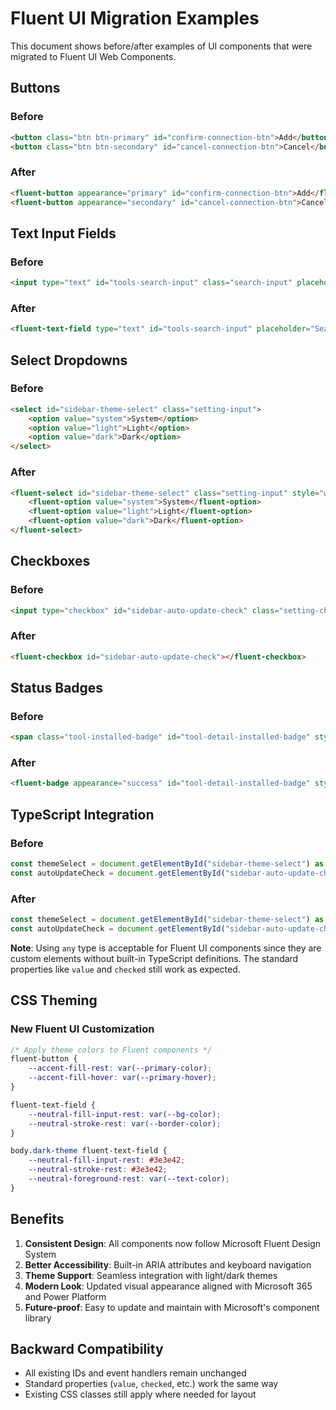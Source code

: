 # Fluent UI Migration Examples

This document shows before/after examples of UI components that were migrated to Fluent UI Web Components.

## Buttons

### Before
```html
<button class="btn btn-primary" id="confirm-connection-btn">Add</button>
<button class="btn btn-secondary" id="cancel-connection-btn">Cancel</button>
```

### After
```html
<fluent-button appearance="primary" id="confirm-connection-btn">Add</fluent-button>
<fluent-button appearance="secondary" id="cancel-connection-btn">Cancel</fluent-button>
```

## Text Input Fields

### Before
```html
<input type="text" id="tools-search-input" class="search-input" placeholder="Search installed tools..." />
```

### After
```html
<fluent-text-field type="text" id="tools-search-input" placeholder="Search installed tools..." style="width: 100%;"></fluent-text-field>
```

## Select Dropdowns

### Before
```html
<select id="sidebar-theme-select" class="setting-input">
    <option value="system">System</option>
    <option value="light">Light</option>
    <option value="dark">Dark</option>
</select>
```

### After
```html
<fluent-select id="sidebar-theme-select" class="setting-input" style="width: 100%;">
    <fluent-option value="system">System</fluent-option>
    <fluent-option value="light">Light</fluent-option>
    <fluent-option value="dark">Dark</fluent-option>
</fluent-select>
```

## Checkboxes

### Before
```html
<input type="checkbox" id="sidebar-auto-update-check" class="setting-checkbox" />
```

### After
```html
<fluent-checkbox id="sidebar-auto-update-check"></fluent-checkbox>
```

## Status Badges

### Before
```html
<span class="tool-installed-badge" id="tool-detail-installed-badge" style="display: none;">Installed</span>
```

### After
```html
<fluent-badge appearance="success" id="tool-detail-installed-badge" style="display: none;">Installed</fluent-badge>
```

## TypeScript Integration

### Before
```typescript
const themeSelect = document.getElementById("sidebar-theme-select") as HTMLSelectElement;
const autoUpdateCheck = document.getElementById("sidebar-auto-update-check") as HTMLInputElement;
```

### After
```typescript
const themeSelect = document.getElementById("sidebar-theme-select") as any; // Fluent UI select element
const autoUpdateCheck = document.getElementById("sidebar-auto-update-check") as any; // Fluent UI checkbox element
```

**Note**: Using `any` type is acceptable for Fluent UI components since they are custom elements without built-in TypeScript definitions. The standard properties like `value` and `checked` still work as expected.

## CSS Theming

### New Fluent UI Customization
```css
/* Apply theme colors to Fluent components */
fluent-button {
    --accent-fill-rest: var(--primary-color);
    --accent-fill-hover: var(--primary-hover);
}

fluent-text-field {
    --neutral-fill-input-rest: var(--bg-color);
    --neutral-stroke-rest: var(--border-color);
}

body.dark-theme fluent-text-field {
    --neutral-fill-input-rest: #3e3e42;
    --neutral-stroke-rest: #3e3e42;
    --neutral-foreground-rest: var(--text-color);
}
```

## Benefits

1. **Consistent Design**: All components now follow Microsoft Fluent Design System
2. **Better Accessibility**: Built-in ARIA attributes and keyboard navigation
3. **Theme Support**: Seamless integration with light/dark themes
4. **Modern Look**: Updated visual appearance aligned with Microsoft 365 and Power Platform
5. **Future-proof**: Easy to update and maintain with Microsoft's component library

## Backward Compatibility

- All existing IDs and event handlers remain unchanged
- Standard properties (`value`, `checked`, etc.) work the same way
- Existing CSS classes still apply where needed for layout
